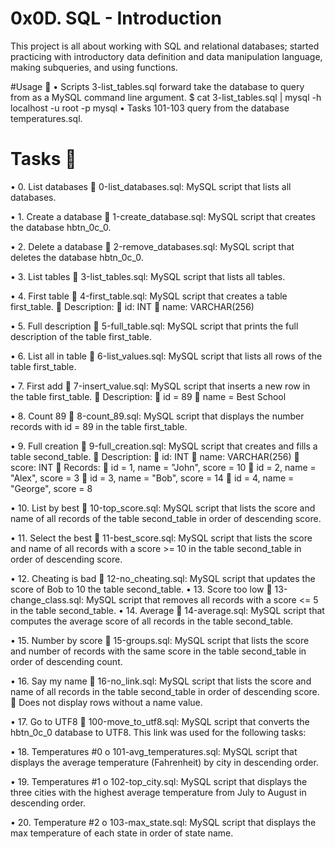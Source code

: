 # 0x0D. SQL - Introduction

This project is all about working with SQL and relational databases; started practicing  with introductory data definition and data manipulation language, making subqueries, and using functions.

#Usage 🐬
• Scripts 3-list_tables.sql forward take the database to query from as a MySQL command line argument.
$ cat 3-list_tables.sql | mysql -h localhost -u root -p mysql
•	Tasks 101-103 query from the database temperatures.sql.

# Tasks 📃
• 0. List databases
	0-list_databases.sql: MySQL script that lists all databases.

• 1. Create a database
	1-create_database.sql: MySQL script that creates the database hbtn_0c_0.

• 2. Delete a database
	2-remove_databases.sql: MySQL script that deletes the database hbtn_0c_0.

• 3. List tables
	3-list_tables.sql: MySQL script that lists all tables.

• 4. First table
	4-first_table.sql: MySQL script that creates a table first_table.
	Description:
	id: INT
	name: VARCHAR(256)

• 5. Full description
	5-full_table.sql: MySQL script that prints the full description of the table first_table.

• 6. List all in table
	6-list_values.sql: MySQL script that lists all rows of the table first_table.

• 7. First add
	7-insert_value.sql: MySQL script that inserts a new row in the table first_table.
	Description:
	id = 89
	name = Best School

• 8. Count 89
	8-count_89.sql: MySQL script that displays the number records with id = 89 in the table first_table.

• 9. Full creation
	9-full_creation.sql: MySQL script that creates and fills a table second_table.
	Description:
	id: INT
	name: VARCHAR(256)
	score: INT
	Records:
	id = 1, name = "John", score = 10
	id = 2, name = "Alex", score = 3
	id = 3, name = "Bob", score = 14
	id = 4, name = "George", score = 8

• 10. List by best
	10-top_score.sql: MySQL script that lists the score and name of all records of the table second_table in order of descending score.

• 11. Select the best
	11-best_score.sql: MySQL script that lists the score and name of all records with a score >= 10 in the table second_table in order of descending score.

• 12. Cheating is bad
	12-no_cheating.sql: MySQL script that updates the score of Bob to 10 the table second_table.
• 13. Score too low
	13-change_class.sql: MySQL script that removes all records with a score <= 5 in the table second_table.
• 14. Average
	14-average.sql: MySQL script that computes the average score of all records in the table second_table.

• 15. Number by score
	15-groups.sql: MySQL script that lists the score and number of records with the same score in the table second_table in order of descending count.

• 16. Say my name
	16-no_link.sql: MySQL script that lists the score and name of all records in the table second_table in order of descending score.
	Does not display rows without a name value.

• 17. Go to UTF8
	100-move_to_utf8.sql: MySQL script that converts the hbtn_0c_0 database to UTF8.
This link was used for the following tasks:

• 18. Temperatures #0
o	101-avg_temperatures.sql: MySQL script that displays the average temperature (Fahrenheit) by city in descending order.

• 19. Temperatures #1
o	102-top_city.sql: MySQL script that displays the three cities with the highest average temperature from July to August in descending order.

• 20. Temperature #2
o	103-max_state.sql: MySQL script that displays the max temperature of each state in order of state name.

